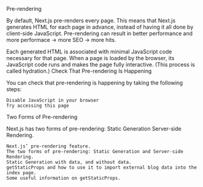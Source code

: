 Pre-rendering

By default, Next.js pre-renders every page. This means that Next.js generates HTML for each page in advance, instead of having it all done by client-side JavaScript. Pre-rendering can result in better performance and more performace -> more SEO -> more hits.

Each generated HTML is associated with minimal JavaScript code necessary for that page. When a page is loaded by the browser, its JavaScript code runs and makes the page fully interactive. (This process is called hydration.)
Check That Pre-rendering Is Happening

You can check that pre-rendering is happening by taking the following steps:

    Disable JavaScript in your browser
    Try accessing this page

Two Forms of Pre-rendering

Next.js has two forms of pre-rendering:
Static Generation
Server-side Rendering.

    Next.js’ pre-rendering feature.
    The two forms of pre-rendering: Static Generation and Server-side Rendering.
    Static Generation with data, and without data.
    getStaticProps and how to use it to import external blog data into the index page.
    Some useful information on getStaticProps.
